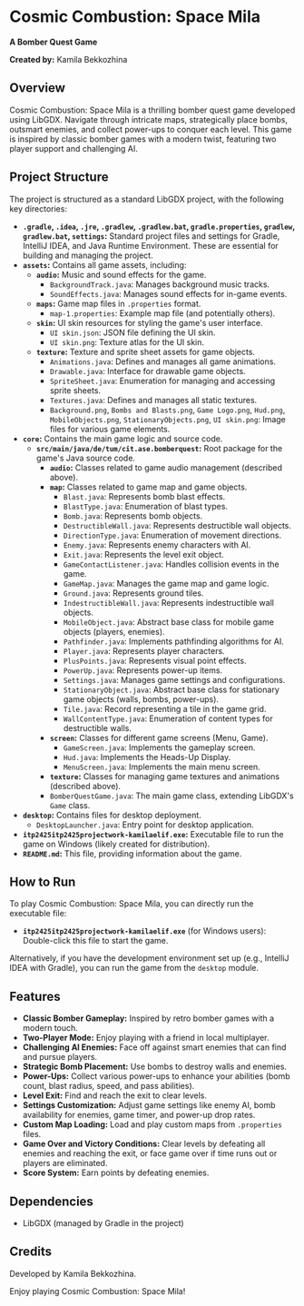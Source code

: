 # Cosmic Combustion: Space Mila

**A Bomber Quest Game**

**Created by:** Kamila Bekkozhina

## Overview

Cosmic Combustion: Space Mila is a thrilling bomber quest game developed using LibGDX. Navigate through intricate maps, strategically place bombs, outsmart enemies, and collect power-ups to conquer each level. This game is inspired by classic bomber games with a modern twist, featuring two player support and challenging AI.

## Project Structure

The project is structured as a standard LibGDX project, with the following key directories:

- **`.gradle`, `.idea`, `.jre`, `.gradlew`, `.gradlew.bat`, `gradle.properties`, `gradlew`, `gradlew.bat`, `settings`:** Standard project files and settings for Gradle, IntelliJ IDEA, and Java Runtime Environment. These are essential for building and managing the project.
- **`assets`:** Contains all game assets, including:
    - **`audio`:** Music and sound effects for the game.
        - `BackgroundTrack.java`: Manages background music tracks.
        - `SoundEffects.java`: Manages sound effects for in-game events.
    - **`maps`:** Game map files in `.properties` format.
        - `map-1.properties`: Example map file (and potentially others).
    - **`skin`:** UI skin resources for styling the game's user interface.
        - `UI skin.json`: JSON file defining the UI skin.
        - `UI skin.png`: Texture atlas for the UI skin.
    - **`texture`:** Texture and sprite sheet assets for game objects.
        - `Animations.java`: Defines and manages all game animations.
        - `Drawable.java`: Interface for drawable game objects.
        - `SpriteSheet.java`: Enumeration for managing and accessing sprite sheets.
        - `Textures.java`: Defines and manages all static textures.
        - `Background.png`, `Bombs and Blasts.png`, `Game Logo.png`, `Hud.png`, `MobileObjects.png`, `StationaryObjects.png`, `UI skin.png`: Image files for various game elements.
- **`core`:** Contains the main game logic and source code.
    - **`src/main/java/de/tum/cit.ase.bomberquest`:** Root package for the game's Java source code.
        - **`audio`:** Classes related to game audio management (described above).
        - **`map`:** Classes related to game map and game objects.
            - `Blast.java`: Represents bomb blast effects.
            - `BlastType.java`: Enumeration of blast types.
            - `Bomb.java`: Represents bomb objects.
            - `DestructibleWall.java`: Represents destructible wall objects.
            - `DirectionType.java`: Enumeration of movement directions.
            - `Enemy.java`: Represents enemy characters with AI.
            - `Exit.java`: Represents the level exit object.
            - `GameContactListener.java`: Handles collision events in the game.
            - `GameMap.java`: Manages the game map and game logic.
            - `Ground.java`: Represents ground tiles.
            - `IndestructibleWall.java`: Represents indestructible wall objects.
            - `MobileObject.java`: Abstract base class for mobile game objects (players, enemies).
            - `Pathfinder.java`: Implements pathfinding algorithms for AI.
            - `Player.java`: Represents player characters.
            - `PlusPoints.java`: Represents visual point effects.
            - `PowerUp.java`: Represents power-up items.
            - `Settings.java`: Manages game settings and configurations.
            - `StationaryObject.java`: Abstract base class for stationary game objects (walls, bombs, power-ups).
            - `Tile.java`: Record representing a tile in the game grid.
            - `WallContentType.java`: Enumeration of content types for destructible walls.
        - **`screen`:** Classes for different game screens (Menu, Game).
            - `GameScreen.java`: Implements the gameplay screen.
            - `Hud.java`: Implements the Heads-Up Display.
            - `MenuScreen.java`: Implements the main menu screen.
        - **`texture`:** Classes for managing game textures and animations (described above).
        - `BomberQuestGame.java`: The main game class, extending LibGDX's `Game` class.
- **`desktop`:** Contains files for desktop deployment.
    - `DesktopLauncher.java`: Entry point for desktop application.
- **`itp2425itp2425projectwork-kamilaelif.exe`:** Executable file to run the game on Windows (likely created for distribution).
- **`README.md`:** This file, providing information about the game.

## How to Run

To play Cosmic Combustion: Space Mila, you can directly run the executable file:

- **`itp2425itp2425projectwork-kamilaelif.exe`** (for Windows users): Double-click this file to start the game.

Alternatively, if you have the development environment set up (e.g., IntelliJ IDEA with Gradle), you can run the game from the `desktop` module.

## Features

- **Classic Bomber Gameplay:** Inspired by retro bomber games with a modern touch.
- **Two-Player Mode:** Enjoy playing with a friend in local multiplayer.
- **Challenging AI Enemies:** Face off against smart enemies that can find and pursue players.
- **Strategic Bomb Placement:** Use bombs to destroy walls and enemies.
- **Power-Ups:** Collect various power-ups to enhance your abilities (bomb count, blast radius, speed, and pass abilities).
- **Level Exit:** Find and reach the exit to clear levels.
- **Settings Customization:** Adjust game settings like enemy AI, bomb availability for enemies, game timer, and power-up drop rates.
- **Custom Map Loading:** Load and play custom maps from `.properties` files.
- **Game Over and Victory Conditions:** Clear levels by defeating all enemies and reaching the exit, or face game over if time runs out or players are eliminated.
- **Score System:** Earn points by defeating enemies.

## Dependencies

- LibGDX (managed by Gradle in the project)

## Credits

Developed by Kamila Bekkozhina.

Enjoy playing Cosmic Combustion: Space Mila!